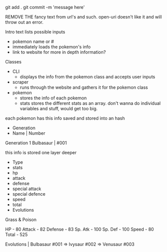 git add .
git commit -m 'message here'

REMOVE THE fancy text from url's and such. open-uri doesn't like it and will throw out an error.

Intro text
lists possible inputs 
- pokemon name or #
 - immediately loads the pokemon's info
 - link to website for more in depth information?

Classes
- CLI
  - displays the info from the pokemon class and accepts user inputs
- scraper
  - runs through the website and gathers it for the pokemon class
- pokemon 
  - stores the info of each pokemon
  - stats stores the different stats as an array. don't wanna do individual variables and stuff, would get too big.

each pokemon has this info saved and stored into an hash 
- Generation
- Name | Number

Generation 1
Bulbasaur | #001

this info is stored one layer deeper
- Type
- stats 
 - hp 
 - attack 
 - defense 
 - special attack 
 - special defence 
 - speed 
 - total
- Evolutions

Grass & Poison

HP - 80
Attack - 82
Defense - 83
Sp. Atk - 100
Sp. Def - 100
Speed - 80
Total - 525

Evolutions | Bulbasaur #001 => Ivysaur #002 => Venusaur #003